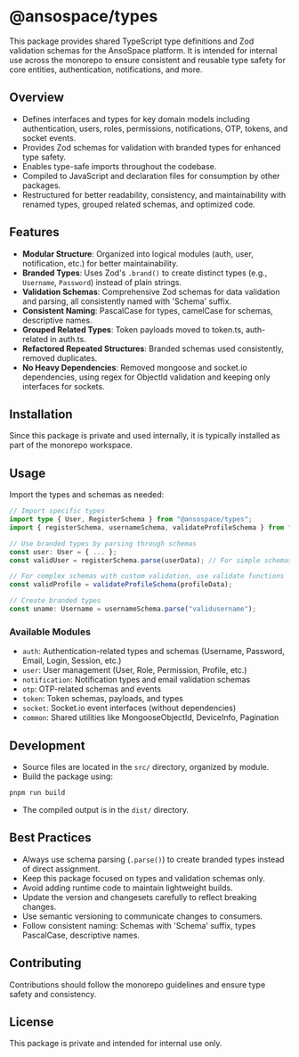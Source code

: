 # @ansospace/types

This package provides shared TypeScript type definitions and Zod validation schemas for the AnsoSpace platform. It is intended for internal use across the monorepo to ensure consistent and reusable type safety for core entities, authentication, notifications, and more.

## Overview

- Defines interfaces and types for key domain models including authentication, users, roles, permissions, notifications, OTP, tokens, and socket events.
- Provides Zod schemas for validation with branded types for enhanced type safety.
- Enables type-safe imports throughout the codebase.
- Compiled to JavaScript and declaration files for consumption by other packages.
- Restructured for better readability, consistency, and maintainability with renamed types, grouped related schemas, and optimized code.

## Features

- **Modular Structure**: Organized into logical modules (auth, user, notification, etc.) for better maintainability.
- **Branded Types**: Uses Zod's `.brand()` to create distinct types (e.g., `Username`, `Password`) instead of plain strings.
- **Validation Schemas**: Comprehensive Zod schemas for data validation and parsing, all consistently named with 'Schema' suffix.
- **Consistent Naming**: PascalCase for types, camelCase for schemas, descriptive names.
- **Grouped Related Types**: Token payloads moved to token.ts, auth-related in auth.ts.
- **Refactored Repeated Structures**: Branded schemas used consistently, removed duplicates.
- **No Heavy Dependencies**: Removed mongoose and socket.io dependencies, using regex for ObjectId validation and keeping only interfaces for sockets.

## Installation

Since this package is private and used internally, it is typically installed as part of the monorepo workspace.

## Usage

Import the types and schemas as needed:

```ts
// Import specific types
import type { User, RegisterSchema } from "@ansospace/types";
import { registerSchema, usernameSchema, validateProfileSchema } from "@ansospace/types";

// Use branded types by parsing through schemas
const user: User = { ... };
const validUser = registerSchema.parse(userData); // For simple schemas

// For complex schemas with custom validation, use validate functions
const validProfile = validateProfileSchema(profileData);

// Create branded types
const uname: Username = usernameSchema.parse("validusername");
```

### Available Modules

- `auth`: Authentication-related types and schemas (Username, Password, Email, Login, Session, etc.)
- `user`: User management (User, Role, Permission, Profile, etc.)
- `notification`: Notification types and email validation schemas
- `otp`: OTP-related schemas and events
- `token`: Token schemas, payloads, and types
- `socket`: Socket.io event interfaces (without dependencies)
- `common`: Shared utilities like MongooseObjectId, DeviceInfo, Pagination

## Development

- Source files are located in the `src/` directory, organized by module.
- Build the package using:

```bash
pnpm run build
```

- The compiled output is in the `dist/` directory.

## Best Practices

- Always use schema parsing (`.parse()`) to create branded types instead of direct assignment.
- Keep this package focused on types and validation schemas only.
- Avoid adding runtime code to maintain lightweight builds.
- Update the version and changesets carefully to reflect breaking changes.
- Use semantic versioning to communicate changes to consumers.
- Follow consistent naming: Schemas with 'Schema' suffix, types PascalCase, descriptive names.

## Contributing

Contributions should follow the monorepo guidelines and ensure type safety and consistency.

## License

This package is private and intended for internal use only.
